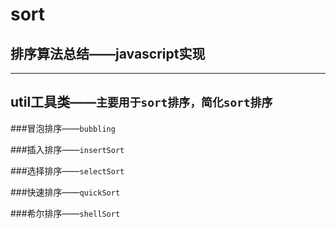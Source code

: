 # sort
## 排序算法总结——javascript实现

________________________________


 ## util工具类——`主要用于sort排序，简化sort排序`
 
 ###冒泡排序——`bubbling`
 
 ###插入排序——`insertSort`
 
 ###选择排序——`selectSort`
 
 ###快速排序——`quickSort`
 
 ###希尔排序——`shellSort`
